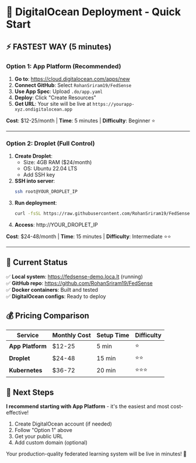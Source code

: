 # 🌊 DigitalOcean Deployment - Quick Start

## ⚡ FASTEST WAY (5 minutes)

### Option 1: App Platform (Recommended)
1. **Go to**: https://cloud.digitalocean.com/apps/new
2. **Connect GitHub**: Select `RohanSriram19/FedSense`
3. **Use App Spec**: Upload `.do/app.yaml` 
4. **Deploy**: Click "Create Resources"
5. **Get URL**: Your site will be live at `https://yourapp-xyz.ondigitalocean.app`

**Cost**: $12-25/month | **Time**: 5 minutes | **Difficulty**: Beginner ⭐

---

### Option 2: Droplet (Full Control)
1. **Create Droplet**: 
   - Size: 4GB RAM ($24/month)
   - OS: Ubuntu 22.04 LTS
   - Add SSH key
2. **SSH into server**:
   ```bash
   ssh root@YOUR_DROPLET_IP
   ```
3. **Run deployment**:
   ```bash
   curl -fsSL https://raw.githubusercontent.com/RohanSriram19/FedSense/main/deploy-digitalocean.sh | bash
   ```
4. **Access**: http://YOUR_DROPLET_IP

**Cost**: $24-48/month | **Time**: 15 minutes | **Difficulty**: Intermediate ⭐⭐

---

## 🎯 Current Status

✅ **Local system**: https://fedsense-demo.loca.lt (running)  
✅ **GitHub repo**: https://github.com/RohanSriram19/FedSense  
✅ **Docker containers**: Built and tested  
✅ **DigitalOcean configs**: Ready to deploy  

## 💰 Pricing Comparison

| Service | Monthly Cost | Setup Time | Difficulty |
|---------|-------------|------------|------------|
| **App Platform** | $12-25 | 5 min | ⭐ |
| **Droplet** | $24-48 | 15 min | ⭐⭐ |
| **Kubernetes** | $36-72 | 20 min | ⭐⭐⭐ |

## 🚀 Next Steps

**I recommend starting with App Platform** - it's the easiest and most cost-effective!

1. Create DigitalOcean account (if needed)
2. Follow "Option 1" above  
3. Get your public URL
4. Add custom domain (optional)

Your production-quality federated learning system will be live in minutes! 🎉
